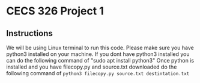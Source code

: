 # CECS 326 Project 1
## Instructions
We will be using Linux terminal to run this code. Please make sure you have python3 installed on your machine. 
If you dont have python3 installed you can do the following command of "sudo apt install python3"
Once python is installed and you have filecopy.py and source.txt downloaded do the following command of 
``` python3 filecopy.py source.txt destintation.txt ```
